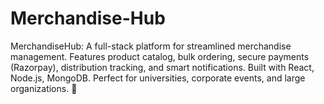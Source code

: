 # Merchandise-Hub
MerchandiseHub: A full-stack platform for streamlined merchandise management. Features product catalog, bulk ordering, secure payments (Razorpay), distribution tracking, and smart notifications. Built with React, Node.js, MongoDB. Perfect for universities, corporate events, and large organizations. 🎽
